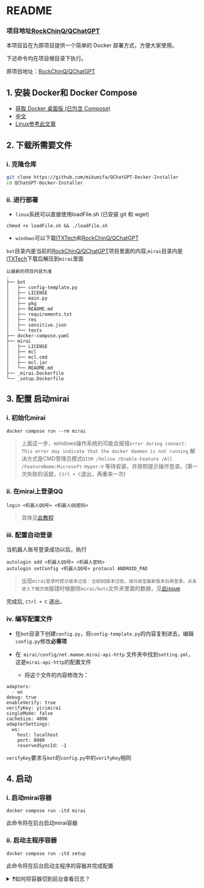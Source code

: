 # README

### 项目地址[RockChinQ/QChatGPT](https://github.com/RockChinQ/QChatGPT)

本项目旨在为原项目提供一个简单的 Docker 部署方式，方便大家使用。

下述命令均在项目根目录下执行。

原项目地址：[RockChinQ/QChatGPT](https://github.com/RockChinQ/QChatGPT)

## 1. 安装 Docker和 Docker Compose

- [获取 Docker 桌面版 (已包含 Compose)](https://docs.docker.com/get-docker/)
- [中文](https://dockerdocs.cn/get-docker/index.html)
- [Linux参考此文章](https://blog.csdn.net/Hilaph/article/details/124295252)

## 2. 下载所需要文件

### i. 克隆仓库

```bash
git clone https://github.com/mikumifa/QChatGPT-Docker-Installer
cd QChatGPT-Docker-Installer
```

### ii. 进行部署

- `linux`系统可以直接使用loadFile.sh (已安装 git 和 wget)
```
chmod +x loadFile.sh && ./loadFile.sh 
```

- `windows`可以下载[ITXTech](https://github.com/iTXTech/mirai-console-loader/releases/download/v2.1.2/mcl-2.1.2.zip)和[RockChinQ/QChatGPT](https://github.com/RockChinQ/QChatGPT)

`bot`目录内是当前的[RockChinQ/QChatGPT](https://github.com/RockChinQ/QChatGPT)项目里面的内容,`mirai`目录内是[ITXTech](https://github.com/iTXTech/mirai-console-loader/releases/download/v2.1.2/mcl-2.1.2.zip)下载后解压到`mirai`里面
```
以最新的项目内容为准
.
├── bot
│   ├── config-template.py
│   ├── LICENSE
│   ├── main.py
│   ├── pkg
│   ├── README.md
│   ├── requirements.txt
│   ├── res
│   ├── sensitive.json
│   └── tests
├── docker-compose.yaml
├── mirai
│   ├── LICENSE
│   ├── mcl
│   ├── mcl.cmd
│   ├── mcl.jar
│   └── README.md
├── _mirai.Dockerfile
└── _setup.Dockerfile
```
## 3. 配置 启动mirai

### i. 初始化mirai

```
docker compose run --rm mirai
```
> 上面这一步，windows操作系统的可能会报错`error during connect: This error may indicate that the docker daemon is not running` 
> 解决方式是CMD管理员模式`DISM /Online /Enable-Feature /All /FeatureName:Microsoft-Hyper-V`
等待安装，并按照提示操作登录。(第一次失败的话就，`Ctrl + C`退出，再重来一次)

### ii. 在mirai上登录QQ

```
login <机器人QQ号> <机器人QQ密码>
```
> 具体见[此教程](https://yiri-mirai.wybxc.cc/tutorials/01/configuration#4-%E7%99%BB%E5%BD%95-qq)

### iii. 配置自动登录

当机器人账号登录成功以后，执行
```
autologin add <机器人QQ号> <机器人密码>
autologin setConfig <机器人QQ号> protocol ANDROID_PAD
```

>出现`mirai登录时提示版本过低：当前QQ版本过低，请升级至最新版本后再登录。点击进入下载页面`报错时候删除`mirai/bots`文件夹里面的数据，见[此issue](https://github.com/RockChinQ/QChatGPT/issues/38)

完成后, `Ctrl + C` 退出。

### iv. 编写配置文件

- 在`bot`目录下创建`config.py`，将`config-template.py`的内容复制进去，编辑`config.py`修改**必需项**
- 在` mirai/config/net.mamoe.mirai-api-http` 文件夹中找到`setting.yml`，这是`mirai-api-http`的配置文件

  - 将这个文件的内容修改为：
```
adapters:
  - ws
debug: true
enableVerify: true
verifyKey: yirimirai
singleMode: false
cacheSize: 4096
adapterSettings:
  ws:
    host: localhost
    port: 8080
    reservedSyncId: -1
```
`verifyKey`要求与`bot`的`config.py`中的`verifyKey`相同
## 4. 启动

### i. 启动mirai容器
```
docker compose run -itd mirai
```
此命令将在后台启动mirai容器

### ii. 启动主程序容器
```
docker compose run -itd setup
```
此命令将在后台启动主程序的容器并完成配置

<details>
<summary>❓如何将容器切到前台查看日志？</summary>

查看容器进程
```
docker ps
```
在输出中查看容器的ID，例如：
```
root@docker-test:~# docker ps
CONTAINER ID   IMAGE                             COMMAND                  CREATED              STATUS              PORTS     NAMES
f633b8c1051c   qchatgpt-docker-installer-setup   "/bin/sh -c 'python …"   About a minute ago   Up About a minute             qchatgpt-docker-installer_setup_run_998f5335ab18
227e44d7d5a2   qchatgpt-docker-installer-mirai   "/bin/sh -c 'java -j…"   2 minutes ago        Up 2 minutes                  qchatgpt-docker-installer_mirai_run_c6c8f60da3aa
```
若要切换到主程序控制台，请查看`IMAGE`名为`qchatgpt-docker-installer-setup`的容器的`CONTAINER ID`，在这里是`f633b8c1051c`，于是使用以下命令将其切到前台：
```
docker attach f633b
```
这是便可以看到主程序的控制台，查看mirai控制台同理  

如需将其切到后台运行，请使用组合键`Ctrl+P+Q`
```
root@docker-test:~# docker attach f633b
[2022-12-18 07:00:27.247] manager.py (173) - [INFO] : [person_1010553892]发送消息:2
[2022-12-18 07:00:27.248] util.py (67) - [INFO] : message='Request to OpenAI API' method=post path=https://api.openai.com/v1/completions
[2022-12-18 07:00:29.629] util.py (67) - [INFO] : message='OpenAI API response' path=https://api.openai.com/v1/completions processing_ms=872 request_id=6d9f172ce9c1b3f315aa59dc09333836 response_code=200
[2022-12-18 07:00:29.631] manager.py (195) - [INFO] : 回复[person_1010553892]消息:我不明白你的意思。输入!help获取帮助
read escape sequence
root@docker-test:~#
```
</details>
